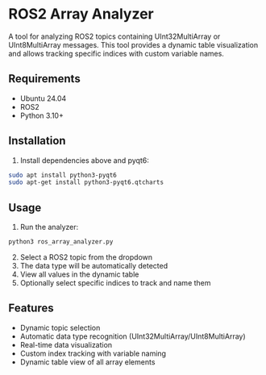 # ROS2 Array Analyzer

A tool for analyzing ROS2 topics containing UInt32MultiArray or UInt8MultiArray messages. This tool provides a dynamic table visualization and allows tracking specific indices with custom variable names.

## Requirements
- Ubuntu 24.04
- ROS2
- Python 3.10+

## Installation

1. Install dependencies above and pyqt6:
```bash
sudo apt install python3-pyqt6
sudo apt-get install python3-pyqt6.qtcharts
```

## Usage

1. Run the analyzer:
```bash
python3 ros_array_analyzer.py
```

2. Select a ROS2 topic from the dropdown
3. The data type will be automatically detected
4. View all values in the dynamic table
5. Optionally select specific indices to track and name them

## Features
- Dynamic topic selection
- Automatic data type recognition (UInt32MultiArray/UInt8MultiArray)
- Real-time data visualization
- Custom index tracking with variable naming
- Dynamic table view of all array elements 
